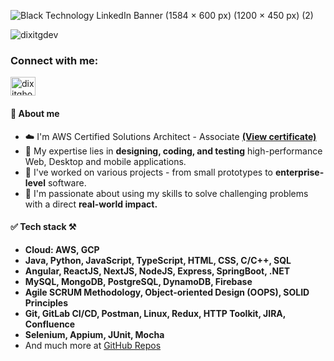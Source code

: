 ![Black Technology LinkedIn Banner (1584 × 600 px) (1200 × 450 px) (2)](https://github.com/DixitGdev/DixitGDev/assets/51261247/2046fe72-b333-451e-936d-4e8c1b6d5967)

<p align="left"> <img src="https://komarev.com/ghpvc/?username=dixitgdev&label=Profile%20views&color=0e75b6&style=flat" alt="dixitgdev" /> </p>
<h3 align="left">Connect with me:</h3>
<p align="left">
<a href="https://twitter.com/dixitghodadara" target="blank"><img align="center" src="https://raw.githubusercontent.com/rahuldkjain/github-profile-readme-generator/master/src/images/icons/Social/twitter.svg" alt="dixitghodadara" height="30" width="40" /></a>
</p>

#### 👤 About me
- ☁️ I'm AWS Certified Solutions Architect - Associate [**(View certificate)**](https://www.credly.com/badges/dda467f0-4405-4ce1-b814-4bc670f4770b)
- 🔬 My expertise lies in **designing, coding, and testing** high-performance Web, Desktop and mobile applications.
- 🦾 I've worked on various projects - from small prototypes to **enterprise-level** software.
- 🚀 I'm passionate about using my skills to solve challenging problems with a direct **real-world impact.**
  
#### ✅ Tech stack ⚒️
- **Cloud: AWS, GCP**
- **Java, Python, JavaScript, TypeScript, HTML, CSS, C/C++, SQL**
- **Angular, ReactJS, NextJS, NodeJS, Express, SpringBoot, .NET**
- **MySQL, MongoDB, PostgreSQL, DynamoDB, Firebase**
- **Agile SCRUM Methodology, Object-oriented Design (OOPS), SOLID Principles**
- **Git, GitLab CI/CD, Postman, Linux, Redux, HTTP Toolkit, JIRA, Confluence**
- **Selenium, Appium, JUnit, Mocha**
- And much more at [GitHub Repos](https://github.com/DixitGdev?tab=repositories)
